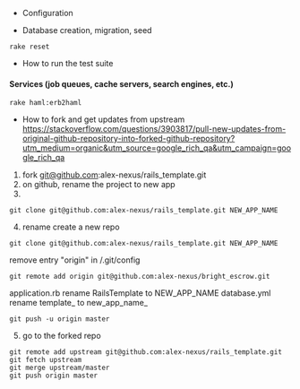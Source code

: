 * Configuration

* Database creation, migration, seed

```
rake reset
```

* How to run the test suite

#### Services (job queues, cache servers, search engines, etc.)
```
rake haml:erb2haml
```

* How to fork and get updates from upstream
https://stackoverflow.com/questions/3903817/pull-new-updates-from-original-github-repository-into-forked-github-repository?utm_medium=organic&utm_source=google_rich_qa&utm_campaign=google_rich_qa

1. fork git@github.com:alex-nexus/rails_template.git
2. on github, rename the project to new app
3.
```
git clone git@github.com:alex-nexus/rails_template.git NEW_APP_NAME
```

4. rename
create a new repo
```
git clone git@github.com:alex-nexus/rails_template.git NEW_APP_NAME
```
remove entry "origin" in /.git/config
```
git remote add origin git@github.com:alex-nexus/bright_escrow.git
```

application.rb rename RailsTemplate to NEW_APP_NAME
database.yml rename template_ to new_app_name_

```
git push -u origin master
```

5. go to the forked repo
```
git remote add upstream git@github.com:alex-nexus/rails_template.git
git fetch upstream
git merge upstream/master
git push origin master
```
